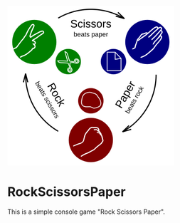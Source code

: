 ![picture](images/Rock-Scissors-Paper.png)

# RockScissorsPaper
This is a simple console game "Rock Scissors Paper".